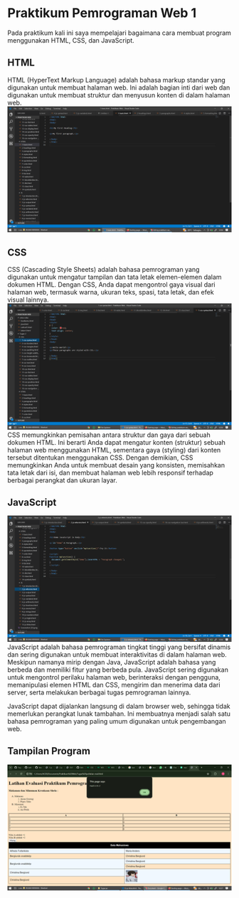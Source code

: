 
# Praktikum Pemrograman Web 1

Pada praktikum kali ini saya mempelajari bagaimana cara membuat program menggunakan HTML, CSS, dan JavaScript.

## HTML

HTML (HyperText Markup Language) adalah bahasa markup standar yang digunakan untuk membuat halaman web. Ini adalah bagian inti dari web dan digunakan untuk membuat struktur dan menyusun konten di dalam halaman web.
![App Screenshot](https://github.com/shelalaa20/praktikum-web1/blob/main/Screenshot%20(38).png)
## CSS
CSS (Cascading Style Sheets) adalah bahasa pemrograman yang digunakan untuk mengatur tampilan dan tata letak elemen-elemen dalam dokumen HTML. Dengan CSS, Anda dapat mengontrol gaya visual dari halaman web, termasuk warna, ukuran teks, spasi, tata letak, dan efek visual lainnya.
![App Screenshot](https://github.com/shelalaa20/praktikum-web1/blob/main/Screenshot%20(39).png)
CSS memungkinkan pemisahan antara struktur dan gaya dari sebuah dokumen HTML. Ini berarti Anda dapat mengatur konten (struktur) sebuah halaman web menggunakan HTML, sementara gaya (styling) dari konten tersebut ditentukan menggunakan CSS. Dengan demikian, CSS memungkinkan Anda untuk membuat desain yang konsisten, memisahkan tata letak dari isi, dan membuat halaman web lebih responsif terhadap berbagai perangkat dan ukuran layar.
## JavaScript
![App Screenshot](https://github.com/shelalaa20/praktikum-web1/blob/main/Screenshot%20(40).png)
JavaScript adalah bahasa pemrograman tingkat tinggi yang bersifat dinamis dan sering digunakan untuk membuat interaktivitas di dalam halaman web. Meskipun namanya mirip dengan Java, JavaScript adalah bahasa yang berbeda dan memiliki fitur yang berbeda pula. JavaScript sering digunakan untuk mengontrol perilaku halaman web, berinteraksi dengan pengguna, memanipulasi elemen HTML dan CSS, mengirim dan menerima data dari server, serta melakukan berbagai tugas pemrograman lainnya.

JavaScript dapat dijalankan langsung di dalam browser web, sehingga tidak memerlukan perangkat lunak tambahan. Ini membuatnya menjadi salah satu bahasa pemrograman yang paling umum digunakan untuk pengembangan web.


## Tampilan Program

![App Screenshot](https://github.com/shelalaa20/praktikum-web1/blob/main/Tugas%202/Screenshot%20(35).png)



